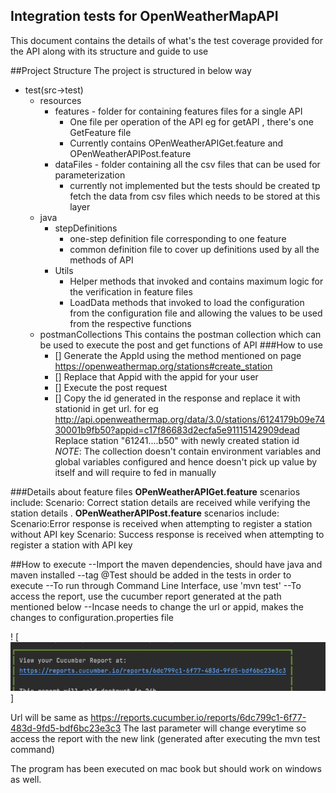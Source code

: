 ## Integration tests for OpenWeatherMapAPI
This document contains the details of what's the test coverage provided for the API along with its structure and guide to use

##Project Structure
The project is structured in below way 

- test(src->test)
     - resources
          - features - folder for containing features files for a single API      
            - One file per operation of the API eg for getAPI , there's one GetFeature file
            - Currently contains OPenWeatherAPIGet.feature and OPenWeatherAPIPost.feature
          - dataFiles - folder containing all the csv files that can be used for parameterization
            - currently not implemented but the tests should be created tp fetch the data from csv files which needs to be stored at this layer
     - java
         - stepDefinitions 
           - one-step definition file corresponding to one feature
           - common definition file to cover up definitions used by all the methods of API
         - Utils
           - Helper methods that invoked and contains maximum logic for the verification in feature files
           - LoadData methods that invoked to load the configuration from the configuration file and allowing the values to be used from the respective functions
     - postmanCollections
         This contains the postman collection which can be used to execute the post and get functions of API
         ###How to use
         - [] Generate the AppId using the method mentioned on page https://openweathermap.org/stations#create_station
         - [] Replace that Appid with the appid for your user 
         - [] Execute the post request 
         - [] Copy the id generated in the response and replace it with stationid in get url. for eg
         http://api.openweathermap.org/data/3.0/stations/6124179b09e7430001b9fb50?appid=c17f86683d2ecfa5e91115142909dead
         Replace station "61241....b50" with newly created station id
         _NOTE_: The collection doesn't contain environment variables and global variables configured and hence doesn't pick up value by itself and will require to fed in manually

###Details about feature files
**OPenWeatherAPIGet.feature** scenarios include: Scenario: Correct station details are received while verifying the station details .
**OPenWeatherAPIPost.feature** scenarios include: Scenario:Error response is received when attempting to register a station without API key Scenario: Success response is received when attempting to register a station with API key

##How to execute 
--Import the maven dependencies, should have java and maven installed
--tag @Test should be added in the tests in order to execute
--To run through Command Line Interface, use 'mvn test'
--To access the report, use the cucumber report generated at the path mentioned below
--Incase needs to change the url or appid, makes the changes to configuration.properties file

! [<img alt="img.png" src="img.png"/>]

Url will be same as https://reports.cucumber.io/reports/6dc799c1-6f77-483d-9fd5-bdf6bc23e3c3
The last parameter will change everytime so access the report with the new link (generated after executing the mvn test command)

The program has been executed on mac book but should work on windows as well.


